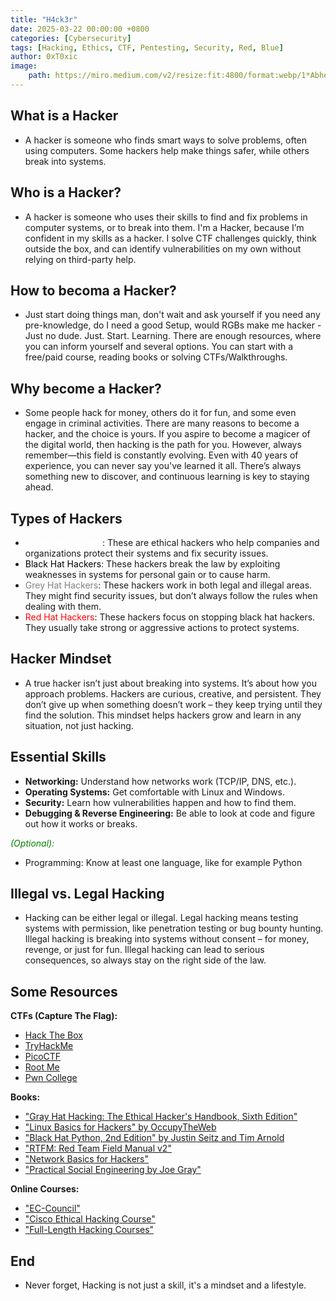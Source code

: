 ```yaml
---
title: "H4ck3r"
date: 2025-03-22 00:00:00 +0800
categories: [Cybersecurity]
tags: [Hacking, Ethics, CTF, Pentesting, Security, Red, Blue]
author: 0xT0xic
image:
    path: https://miro.medium.com/v2/resize:fit:4800/format:webp/1*Abheq-OSEfOXSbA3oKu5DA.jpeg
---
```


## What is a Hacker

 - A hacker is someone who finds smart ways to solve problems, often using computers. Some hackers help make things safer, while others break into systems.

## Who is a Hacker?

 - A hacker is someone who uses their skills to find and fix problems in computer systems, or to break into them. I'm a Hacker, because I’m confident in my skills as a hacker. I solve CTF challenges quickly, think outside the box, and can identify vulnerabilities on my own without relying on third-party help.

## How to becoma a Hacker?

 - Just start doing things man, don't wait and ask yourself if you need any pre-knowledge, do I need a good Setup, would RGBs make me hacker - Just no dude. Just. Start. Learning. There are enough resources, where you can inform yourself and several options. You can start with a free/paid course, reading books or solving CTFs/Walkthroughs. 

## Why become a Hacker?

 - Some people hack for money, others do it for fun, and some even engage in criminal activities. There are many reasons to become a hacker, and the choice is yours. If you aspire to become a magicer of the digital world, then hacking is the path for you. However, always remember—this field is constantly evolving. Even with 40 years of experience, you can never say you've learned it all. There’s always something new to discover, and continuous learning is key to staying ahead.

## Types of Hackers

- <span style="color: white;">White Hat Hackers</span>: These are ethical hackers who help companies and organizations protect their systems and fix security issues.
- <span style="color: black;">Black Hat Hackers</span>: These hackers break the law by exploiting weaknesses in systems for personal gain or to cause harm.
- <span style="color: grey;">Grey Hat Hackers</span>: These hackers work in both legal and illegal areas. They might find security issues, but don’t always follow the rules when dealing with them.
- <span style="color: red;">Red Hat Hackers</span>: These hackers focus on stopping black hat hackers. They usually take strong or aggressive actions to protect systems.

## Hacker Mindset

- A true hacker isn’t just about breaking into systems. It’s about how you approach problems. Hackers are curious, creative, and persistent. They don’t give up when something doesn’t work – they keep trying until they find the solution. This mindset helps hackers grow and learn in any situation, not just hacking.

## Essential Skills

- **Networking:** Understand how networks work (TCP/IP, DNS, etc.).
- **Operating Systems:** Get comfortable with Linux and Windows.
- **Security:** Learn how vulnerabilities happen and how to find them.
- **Debugging & Reverse Engineering:** Be able to look at code and figure out how it works or breaks.

*<span style="color: green;">(Optional):</span>*
- Programming: Know at least one language, like for example Python

## Illegal vs. Legal Hacking

- Hacking can be either legal or illegal. Legal hacking means testing systems with permission, like penetration testing or bug bounty hunting. Illegal hacking is breaking into systems without consent – for money, revenge, or just for fun. Illegal hacking can lead to serious consequences, so always stay on the right side of the law.

## Some Resources

**CTFs (Capture The Flag):**
- [Hack The Box](https://www.hackthebox.com)
- [TryHackMe](https://tryhackme.com)
- [PicoCTF](https://picoctf.org)
- [Root Me](https://www.root-me.org)
- [Pwn College](https://pwn.college/)


**Books:**
- ["Gray Hat Hacking: The Ethical Hacker's Handbook, Sixth Edition"](https://www.amazon.co.uk/Gray-Hat-Hacking-Ethical-Handbook/dp/1264268947/ref=pd_vtp_d_sccl_3_8/261-7316229-0359135?psc=1)
- ["Linux Basics for Hackers" by OccupyTheWeb](https://www.amazon.com/Linux-Basics-Hackers-Networking-Scripting/dp/1593278551/ref=sr_1_17?__mk_de_DE=%C3%85M%C3%85%C5%BD%C3%95%C3%91&sr=8-17)
- ["Black Hat Python, 2nd Edition" by Justin Seitz and Tim Arnold](https://www.amazon.co.uk/Black-Hat-Python-2nd-Programming/dp/1718501129)
- ["RTFM: Red Team Field Manual v2"](https://www.amazon.co.uk/RTFM-Red-Team-Field-Manual/dp/1075091837/ref=pd_vtp_d_sccl_3_2/261-7316229-0359135?psc=1)
- ["Network Basics for Hackers"](https://www.amazon.co.uk/Network-Basics-Hackers-Networks-Break/dp/B0BS3GZ1R9/ref=pd_bxgy_thbs_d_sccl_1/261-7316229-0359135?psc=1)
- ["Practical Social Engineering by Joe Gray"](https://www.amazon.com/-/de/dp/171850098X/ref=sr_1_3?__mk_de_DE=%C3%85M%C3%85%C5%BD%C3%95%C3%91&s=books&sr=1-3)
 

**Online Courses:**

- ["EC-Council"](https://www.eccouncil.org/certified-ethical-hacker-online-training/)
- ["Cisco Ethical Hacking Course"](https://www.netacad.com/courses/ethical-hacker?courseLang=en-US)
- ["Full-Length Hacking Courses"](https://www.youtube.com/watch?v=3FNYvj2U0HM&list=PLLKT__MCUeixqHJ1TRqrHsEd6_EdEvo47)

## End
- Never forget, Hacking is not just a skill, it's a mindset and a lifestyle. 